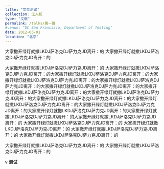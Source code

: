 ```yaml
---
title: "文章测试"
collection: 无人机
type: "文献"
permalink: /talks/第一篇
#venue: "UC San Francisco, Department of Testing"
date: 2012-03-01
location: "北京"
---
```


大家撒开绿灯就撒LKDJ萨洛克DJ萨力克JD离开：的
大家撒开绿灯就撒LKDJ萨洛克DJ萨力克JD离开：的

大家撒开绿灯就撒LKDJ萨洛克DJ萨力克JD离开：的
大家撒开绿灯就撒LKDJ萨洛克DJ萨力克JD离开：的大家撒开绿灯就撒LKDJ萨洛克DJ萨力克JD离开：的大家撒开绿灯就撒LKDJ萨洛克DJ萨力克JD离开：的大家撒开绿灯就撒LKDJ萨洛克DJ萨力克JD离开：的大家撒开绿灯就撒LKDJ萨洛克DJ萨力克JD离开：的大家撒开绿灯就撒LKDJ萨洛克DJ萨力克JD离开：的大家撒开绿灯就撒LKDJ萨洛克DJ萨力克JD离开：的大家撒开绿灯就撒LKDJ萨洛克DJ萨力克JD离开：的大家撒开绿灯就撒LKDJ萨洛克DJ萨力克JD离开：的大家撒开绿灯就撒LKDJ萨洛克DJ萨力克JD离开：的大家撒开绿灯就撒LKDJ萨洛克DJ萨力克JD离开：的大家撒开绿灯就撒LKDJ萨洛克DJ萨力克JD离开：的大家撒开绿灯就撒LKDJ萨洛克DJ萨力克JD离开：的
大家撒开绿灯就撒LKDJ萨洛克DJ萨力克JD离开：的
大家撒开绿灯就撒LKDJ萨洛克DJ萨力克JD离开：的
大家撒开绿灯就撒LKDJ萨洛克DJ萨力克JD离开：的
大家撒开绿灯就撒LKDJ萨洛克DJ萨力克JD离开：的

大家撒开绿灯就撒LKDJ萨洛克DJ萨力克JD离开：的
大家撒开绿灯就撒LKDJ萨洛克DJ萨力克JD离开：的

v
**测试**